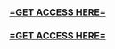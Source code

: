<h3><strong><a href="https://telegra.ph/Your-Links-in-Ready-04-17">=GET ACCESS HERE=</a></strong></h3>

<h3><strong><a href="https://telegra.ph/Your-Links-in-Ready-04-17">=GET ACCESS HERE=</a></strong></h3>
